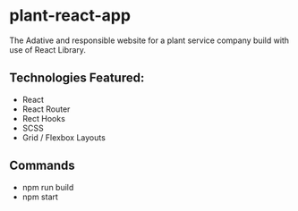 # plant-react-app

The Adative and responsible website for a plant service company build with use of React Library.

## Technologies Featured:

- React
- React Router
- Rect Hooks
- SCSS
- Grid / Flexbox Layouts

## Commands

- npm run build
- npm start
